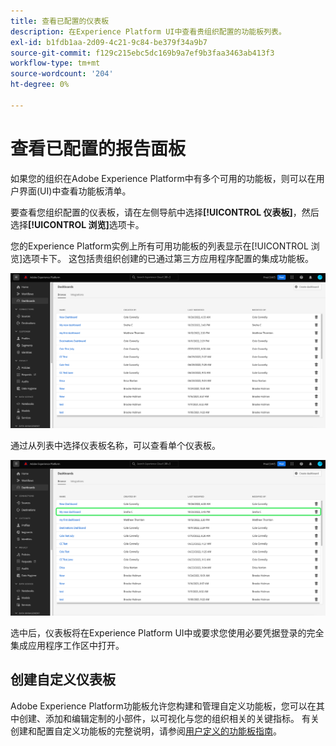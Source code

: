```yaml
---
title: 查看已配置的仪表板
description: 在Experience Platform UI中查看贵组织配置的功能板列表。
exl-id: b1fdb1aa-2d09-4c21-9c84-be379f34a9b7
source-git-commit: f129c215ebc5dc169b9a7ef9b3faa3463ab413f3
workflow-type: tm+mt
source-wordcount: '204'
ht-degree: 0%

---
```


# 查看已配置的报告面板

如果您的组织在Adobe Experience Platform中有多个可用的功能板，则可以在用户界面(UI)中查看功能板清单。

要查看您组织配置的仪表板，请在左侧导航中选择&#x200B;**[!UICONTROL 仪表板]**，然后选择&#x200B;**[!UICONTROL 浏览]**&#x200B;选项卡。

您的Experience Platform实例上所有可用功能板的列表显示在[!UICONTROL 浏览]选项卡下。 这包括贵组织创建的已通过第三方应用程序配置的集成功能板。

![ UI仪表板部分中的“浏览”选项卡。](./images/inventory/browse-tab.png)

通过从列表中选择仪表板名称，可以查看单个仪表板。

![突出显示仪表板名称的“浏览”选项卡。](./images/inventory/dashboard-name.png)

选中后，仪表板将在Experience Platform UI中或要求您使用必要凭据登录的完全集成应用程序工作区中打开。

## 创建自定义仪表板

Adobe Experience Platform功能板允许您构建和管理自定义功能板，您可以在其中创建、添加和编辑定制的小部件，以可视化与您的组织相关的关键指标。 有关创建和配置自定义功能板的完整说明，请参阅[用户定义的功能板指南](./standard-dashboards.md)。
